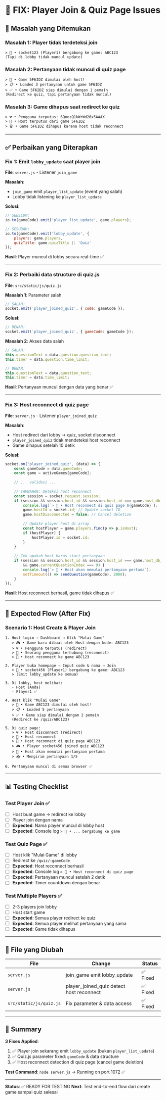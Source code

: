 # 🔧 FIX: Player Join & Quiz Page Issues

## 🐛 Masalah yang Ditemukan

### Masalah 1: Player tidak terdeteksi join
```
> 👤 • socket123 (Player1) bergabung ke game: ABC123
(Tapi di lobby tidak muncul update)
```

### Masalah 2: Pertanyaan tidak muncul di quiz page
```
> 🚀 • Game 5F6IDZ dimulai oleh host!
> 📋 • Loaded 3 pertanyaan untuk game 5F6IDZ
> ✅ • Game 5F6IDZ siap dimulai dengan 1 pemain
(Redirect ke quiz, tapi pertanyaan tidak muncul)
```

### Masalah 3: Game dihapus saat redirect ke quiz
```
> 💔 • Pengguna terputus: 6QnozQ1kWrWd26x5AAAX
> 🚨 • Host terputus dari game 5F6IDZ
> 🗑️ • Game 5F6IDZ dihapus karena host tidak reconnect
```

---

## ✅ Perbaikan yang Diterapkan

### Fix 1: Emit `lobby_update` saat player join
**File**: `server.js` - Listener `join_game`

**Masalah**:
- `join_game` emit `player_list_update` (event yang salah)
- Lobby tidak listening ke `player_list_update`

**Solusi**:
```javascript
// SEBELUM:
io.to(gameCode).emit('player_list_update', game.players);

// SESUDAH:
io.to(gameCode).emit('lobby_update', { 
    players: game.players,
    quizTitle: game.quizTitle || 'Quiz'
});
```

**Hasil**: Player muncul di lobby secara real-time ✅

---

### Fix 2: Perbaiki data structure di quiz.js
**File**: `src/static/js/quiz.js`

**Masalah 1**: Parameter salah
```javascript
// SALAH:
socket.emit('player_joined_quiz', { code: gameCode });
```

**Solusi**:
```javascript
// BENAR:
socket.emit('player_joined_quiz', { gameCode: gameCode });
```

**Masalah 2**: Akses data salah
```javascript
// SALAH:
this.questionText = data.question.question_text;
this.timer = data.question.time_limit;

// BENAR:
this.questionText = data.question_text;
this.timer = data.time_limit;
```

**Hasil**: Pertanyaan muncul dengan data yang benar ✅

---

### Fix 3: Host reconnect di quiz page
**File**: `server.js` - Listener `player_joined_quiz`

**Masalah**:
- Host redirect dari lobby → quiz, socket disconnect
- `player_joined_quiz` tidak mendeteksi host reconnect
- Game dihapus setelah 10 detik

**Solusi**:
```javascript
socket.on('player_joined_quiz', (data) => {
    const gameCode = data.gameCode;
    const game = activeGames[gameCode];
    
    // ... validasi ...
    
    // TAMBAHAN: Deteksi host reconnect
    const session = socket.request.session;
    if (session && session.host_id && session.host_id === game.host_db_id) {
        console.log(`> 🔄 • Host reconnect di quiz page ${gameCode}`);
        game.hostId = socket.id; // Update socket ID
        game.hostDisconnected = false; // Cancel deletion
        
        // Update player host di array
        const hostPlayer = game.players.find(p => p.isHost);
        if (hostPlayer) {
            hostPlayer.id = socket.id;
        }
    }
    
    // Cek apakah host harus start pertanyaan
    if (session && session.host_id && session.host_id === game.host_db_id 
        && game.currentQuestionIndex === 0) {
        console.log(`> 🏁 • Host akan memulai pertanyaan pertama`);
        setTimeout(() => sendQuestion(gameCode), 2000);
    }
});
```

**Hasil**: Host reconnect berhasil, game tidak dihapus ✅

---

## 🎯 Expected Flow (After Fix)

### Scenario 1: Host Create & Player Join

```
1. Host login → Dashboard → Klik "Mulai Game"
   > 🎮 • Game baru dibuat oleh Host dengan kode: ABC123
   > 💔 • Pengguna terputus (redirect)
   > 🔌 • Seorang pengguna terhubung (reconnect)
   > 🔄 • Host reconnect ke game ABC123

2. Player buka homepage → Input code & nama → Join
   > 👤 • socket456 (Player1) bergabung ke game: ABC123
   > (Emit lobby_update ke semua)

3. Di lobby, host melihat:
   - Host (Anda)
   - Player1 ✅

4. Host klik "Mulai Game"
   > 🚀 • Game ABC123 dimulai oleh host!
   > 📋 • Loaded 5 pertanyaan
   > ✅ • Game siap dimulai dengan 2 pemain
   (Redirect ke /quiz/ABC123)

5. Di quiz page:
   > 💔 • Host disconnect (redirect)
   > 🔌 • Host reconnect
   > 🔄 • Host reconnect di quiz page ABC123
   > 🎮 • Player socket456 joined quiz ABC123
   > 🏁 • Host akan memulai pertanyaan pertama
   > 📤 • Mengirim pertanyaan 1/5

6. Pertanyaan muncul di semua browser ✅
```

---

## 📊 Testing Checklist

### Test Player Join ✅
- [ ] Host buat game → redirect ke lobby
- [ ] Player join dengan nama
- [ ] **Expected**: Nama player muncul di lobby host
- [ ] **Expected**: Console log `> 👤 • ... bergabung ke game`

### Test Quiz Page ✅
- [ ] Host klik "Mulai Game" di lobby
- [ ] Redirect ke `/quiz/:gameCode`
- [ ] **Expected**: Host reconnect berhasil
- [ ] **Expected**: Console log `> 🔄 • Host reconnect di quiz page`
- [ ] **Expected**: Pertanyaan muncul setelah 2 detik
- [ ] **Expected**: Timer countdown dengan benar

### Test Multiple Players ✅
- [ ] 2-3 players join lobby
- [ ] Host start game
- [ ] **Expected**: Semua player redirect ke quiz
- [ ] **Expected**: Semua player melihat pertanyaan yang sama
- [ ] **Expected**: Game tidak dihapus

---

## 🔧 File yang Diubah

| File | Change | Status |
|------|--------|--------|
| `server.js` | join_game emit lobby_update | ✅ Fixed |
| `server.js` | player_joined_quiz detect host reconnect | ✅ Fixed |
| `src/static/js/quiz.js` | Fix parameter & data access | ✅ Fixed |

---

## 📝 Summary

**3 Fixes Applied**:
1. ✅ Player join sekarang emit `lobby_update` (bukan `player_list_update`)
2. ✅ Quiz.js parameter fixed: `gameCode` & data structure
3. ✅ Host reconnect detection di quiz page (cancel game deletion)

**Test Command**: `node server.js` → Running on port 1072 ✅

---

**Status**: ✅ READY FOR TESTING
**Next**: Test end-to-end flow dari create game sampai quiz selesai
